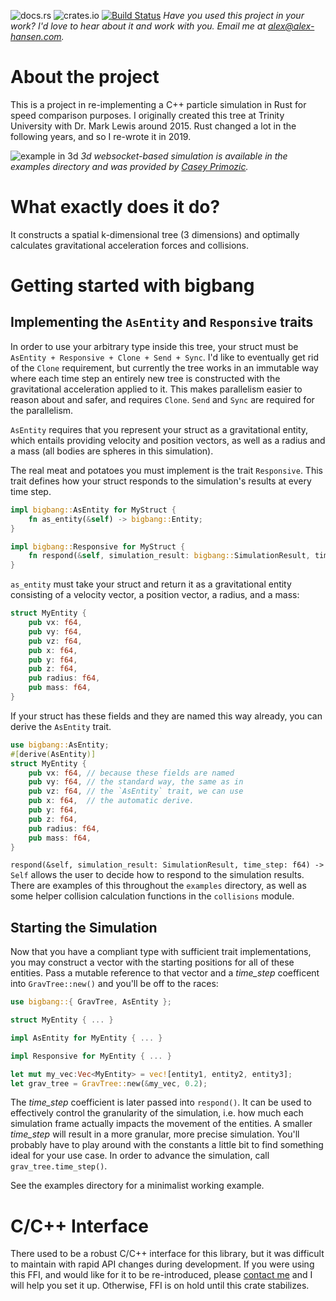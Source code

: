 ![docs.rs](https://docs.rs/bigbang/badge.svg)
![crates.io](https://img.shields.io/crates/v/bigbang.svg)
[![Build Status](https://travis-ci.org/sezna/bigbang.svg?branch=master)](https://travis-ci.org/sezna/bigbang)
_Have you used this project in your work? I'd love to hear about it and work with you. Email me at [alex@alex-hansen.com](mailto:alex@alex-hansen.com)._

# About the project
This is a project in re-implementing a C++ particle simulation in Rust for speed comparison purposes. I originally created this tree at Trinity University with Dr. Mark Lewis around 2015. Rust changed a lot in the following years, and so I re-wrote it in 2019. 


![example in 3d](./3d_example.gif)
_3d websocket-based simulation is available in the examples directory and was provided by [Casey Primozic](https://cprimozic.net/)._

# What exactly does it do?
It constructs a spatial k-dimensional tree (3 dimensions) and optimally calculates gravitational acceleration forces and collisions.

# Getting started with bigbang
## Implementing the `AsEntity` and `Responsive` traits
In order to use your arbitrary type inside this tree, your struct must be `AsEntity + Responsive + Clone + Send + Sync`. I'd like to eventually get rid of the `Clone` requirement, but currently the tree works in an immutable way where each time step an entirely new tree is constructed with the gravitational acceleration applied to it. This makes parallelism easier to reason about and safer, and requires `Clone`. `Send` and `Sync` are required for the parallelism. 

`AsEntity` requires that you represent your struct as a gravitational entity, which entails providing velocity and position vectors, as well as a radius and a mass (all bodies are spheres in this simulation). 

The real meat and potatoes you must implement is the trait `Responsive`. This trait defines how your struct responds to the simulation's results at every time step. 

```rust
impl bigbang::AsEntity for MyStruct {
    fn as_entity(&self) -> bigbang::Entity;
}

impl bigbang::Responsive for MyStruct {
    fn respond(&self, simulation_result: bigbang::SimulationResult, time_step: f64) -> Self;
}
```

`as_entity` must take your struct and return it as a gravitational entity consisting of a velocity vector, a position vector, a radius, and a mass:
```rust
struct MyEntity {
    pub vx: f64,
    pub vy: f64,
    pub vz: f64,
    pub x: f64,
    pub y: f64,
    pub z: f64,
    pub radius: f64,
    pub mass: f64,
}
```

If your struct has these fields and they are named this way already, you can derive the `AsEntity` trait.

```rust
use bigbang::AsEntity;
#[derive(AsEntity)]
struct MyEntity {
    pub vx: f64, // because these fields are named 
    pub vy: f64, // the standard way, the same as in
    pub vz: f64, // the `AsEntity` trait, we can use
    pub x: f64,  // the automatic derive.
    pub y: f64,
    pub z: f64,
    pub radius: f64,
    pub mass: f64,
}
```

`respond(&self, simulation_result: SimulationResult, time_step: f64) -> Self` allows the user to decide how to respond to the simulation results. There are examples of this throughout the `examples` directory, as well as some helper collision calculation functions in the `collisions` module.

## Starting the Simulation
Now that you have a compliant type with sufficient trait implementations, you may construct a vector with the starting positions for all of these entities. Pass a mutable reference to that vector and a _time\_step_ coefficent into `GravTree::new()` and you'll be off to the races:
```rust
use bigbang::{ GravTree, AsEntity };

struct MyEntity { ... }

impl AsEntity for MyEntity { ... }

impl Responsive for MyEntity { ... }

let mut my_vec:Vec<MyEntity> = vec![entity1, entity2, entity3];
let grav_tree = GravTree::new(&my_vec, 0.2);

```

The _time\_step_ coefficient is later passed into `respond()`. It can be used to effectively control the granularity of the simulation, i.e. how much each simulation frame actually impacts the movement of the entities. A smaller _time\_step_ will result in a more granular, more precise simulation. You'll probably have to play around with the constants a little bit to find something ideal for your use case. In order to advance the simulation, call `grav_tree.time_step()`. 

See the examples directory for a minimalist working example.

# C/C++ Interface
There used to be a robust C/C++ interface for this library, but it was difficult to maintain with rapid API changes during development. If you were using this FFI, and would like for it to be re-introduced, please [contact me](mailto:alex@alex-hansen.com) and I will help you set it up. Otherwise, FFI is on hold until this crate stabilizes.